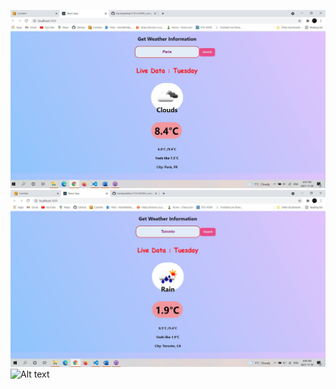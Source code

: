 ![Alt text](./Paris_weather.JPG?raw=true "Optional Title")
![Alt text](./Toronto_weather.JPG?raw=true "Optional Title")
![Alt text](./weatherAppTutorial?raw=true "Optional Title")